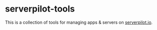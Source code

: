 # serverpilot-tools

This is a collection of tools for managing apps & servers on [serverpilot.io](https://serverpilot.io/).
